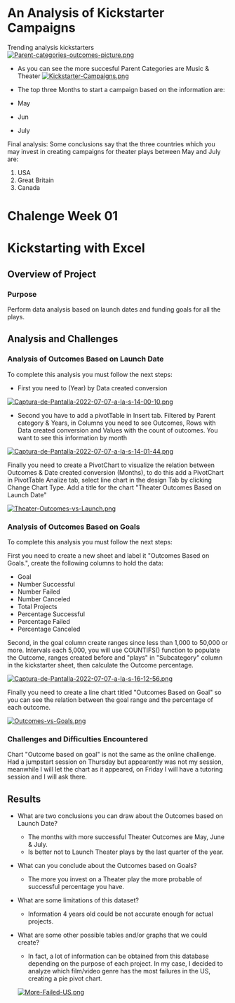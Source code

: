 # An Analysis of Kickstarter Campaigns
Trending analysis kickstarters  
[![Parent-categories-outcomes-picture.png](https://i.postimg.cc/TPJ1Z3zt/Parent-categories-outcomes-picture.png)](https://postimg.cc/t1796pC6)
* As you can see the more succesful Parent Categories are Music & Theater 
[![Kickstarter-Campaigns.png](https://i.postimg.cc/0NVxYKR1/Kickstarter-Campaigns.png)](https://postimg.cc/KK3dFz80)

* The top three Months to start a campaign based on the information are:

* May
* Jun 
* July

Final analysis: Some conclusions say that the three countries which you may invest in creating campaigns for theater plays between May and July are:

1. USA
2. Great Britain 
3. Canada 




# Chalenge Week 01 

# Kickstarting with Excel

## Overview of Project

### Purpose

Perform data analysis based on launch dates and funding goals for all the plays. 

## Analysis and Challenges

### Analysis of Outcomes Based on Launch Date

To complete this analysis you must follow the next steps:

- First you need to (Year) by Data created conversion 

[![Captura-de-Pantalla-2022-07-07-a-la-s-14-00-10.png](https://i.postimg.cc/GhG8jLyK/Captura-de-Pantalla-2022-07-07-a-la-s-14-00-10.png)](https://postimg.cc/zVDGz1pH)

- Second you have to add a pivotTable in Insert tab. Filtered by Parent category & Years, in Columns you need to see Outcomes, Rows with Data created conversion and Values with the count of outcomes. You want to see this information by month 

[![Captura-de-Pantalla-2022-07-07-a-la-s-14-01-44.png](https://i.postimg.cc/YqP4k4wt/Captura-de-Pantalla-2022-07-07-a-la-s-14-01-44.png)](https://postimg.cc/PPmfQ5x7)

Finally you need to create a PivotChart to visualize the relation between Outcomes & Date created conversion (Months), to do this add a PivotChart in PivotTable Analize tab, select line chart in the design Tab by clicking Change Chart Type. Add a title for the chart "Theater Outcomes Based on Launch Date"

[![Theater-Outcomes-vs-Launch.png](https://i.postimg.cc/X7MstfWf/Theater-Outcomes-vs-Launch.png)](https://postimg.cc/s1cPhZvx)

### Analysis of Outcomes Based on Goals

To complete this analysis you must follow the next steps:

First you need to create a new sheet and label it "Outcomes Based on Goals.", create the following columns to hold the data:
- Goal
- Number Successful
- Number Failed
- Number Canceled
- Total Projects
- Percentage Successful
- Percentage Failed
- Percentage Canceled

Second, in the goal column create ranges since less than 1,000 to 50,000 or more. Intervals each 5,000, you will use COUNTIFS() function to populate the Outcome, ranges created before and "plays" in "Subcategory" column in the kickstarter sheet, then calculate the Outcome percentage.

[![Captura-de-Pantalla-2022-07-07-a-la-s-16-12-56.png](https://i.postimg.cc/g2jZZnhT/Captura-de-Pantalla-2022-07-07-a-la-s-16-12-56.png)](https://postimg.cc/G40t03qF)

Finally you need to create a line chart titled "Outcomes Based on Goal" so you can see the relation between the goal range and the percentage of each outcome. 

[![Outcomes-vs-Goals.png](https://i.postimg.cc/xjs0RdSV/Outcomes-vs-Goals.png)](https://postimg.cc/pyFbVRTs)

### Challenges and Difficulties Encountered

Chart "Outcome based on goal" is not the same as the online challenge. Had a jumpstart session on Thursday but appearently was not my session, 	meanwhile I will let the chart as it appeared, on Friday I will have a tutoring session and I will ask there. 

## Results

- What are two conclusions you can draw about the Outcomes based on Launch Date?
	
	* The months with more successful Theater Outcomes are May, June & July.
	* Is better not to Launch Theater plays by the last quarter of the year. 

- What can you conclude about the Outcomes based on Goals?

	* The more you invest on a Theater play the more probable of successful percentage you have.

- What are some limitations of this dataset?

	* Information 4 years old could be not accurate enough for actual projects. 

- What are some other possible tables and/or graphs that we could create?

	* In fact, a lot of information can be obtained from this database depending on the purpose of each project. In my case, I decided to analyze which film/video genre has the most failures in the US, creating a pie pivot chart.


	[![More-Failed-US.png](https://i.postimg.cc/Hs5QMRf5/More-Failed-US.png)](https://postimg.cc/SJS2FTQN)
